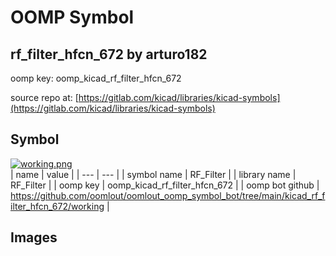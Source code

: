 # OOMP Symbol  
## rf_filter_hfcn_672  by arturo182  
  
oomp key: oomp_kicad_rf_filter_hfcn_672  
  
source repo at: [https://gitlab.com/kicad/libraries/kicad-symbols](https://gitlab.com/kicad/libraries/kicad-symbols)  
## Symbol  
  
[![working.png](working_600.png)](working.png)  
| name | value | 
| --- | --- | 
| symbol name | RF_Filter | 
| library name | RF_Filter | 
| oomp key | oomp_kicad_rf_filter_hfcn_672 | 
| oomp bot github | https://github.com/oomlout/oomlout_oomp_symbol_bot/tree/main/kicad_rf_filter_hfcn_672/working | 
## Images  
